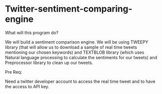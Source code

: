 # Twitter-sentiment-comparing-engine

What will this program do?
  
  We will build a sentiment comparison engine. We will be using TWEEPY library (that will allow us to download a sample of real time tweets mentioning our chosen keywords) and TEXTBLOB library (which uses Natural language processing to calculate the sentiments for our tweets) and Preprocessor library to clean up our tweets.

Pre Req:
  
  Need a twitter developer account to access the real time tweet and to have the access to API key.
